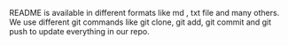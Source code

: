 README is available in different formats like md , txt file and many others. We use different git commands like git clone, git add, git commit and git push to update everything in our repo.

